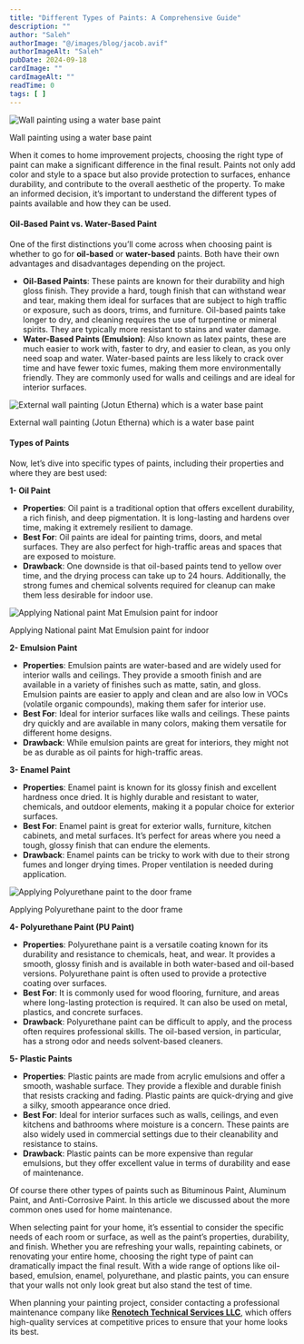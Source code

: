 ```yaml
---
title: "Different Types of Paints: A Comprehensive Guide"
description: ""
author: "Saleh"
authorImage: "@/images/blog/jacob.avif"
authorImageAlt: "Saleh"
pubDate: 2024-09-18
cardImage: ""
cardImageAlt: ""
readTime: 0
tags: [ ]
---
```


![Wall painting using a water base paint](https://img1.wsimg.com/isteam/ip/c49a412a-7d5c-4c86-b371-17b58bdd84ac/DSC_0024.jpg/:/rs=w:1280 "Wall painting using a water base paint")

Wall painting using a water base paint

When it comes to home improvement projects, choosing the right type of paint can make a significant difference in the final result. Paints not only add color and style to a space but also provide protection to surfaces, enhance durability, and contribute to the overall aesthetic of the property. To make an informed decision, it’s important to understand the different types of paints available and how they can be used.

#### Oil-Based Paint vs. Water-Based Paint

One of the first distinctions you’ll come across when choosing paint is whether to go for  **oil-based**  or  **water-based**  paints. Both have their own advantages and disadvantages depending on the project.

-   **Oil-Based Paints**: These paints are known for their durability and high gloss finish. They provide a hard, tough finish that can withstand wear and tear, making them ideal for surfaces that are subject to high traffic or exposure, such as doors, trims, and furniture. Oil-based paints take longer to dry, and cleaning requires the use of turpentine or mineral spirits. They are typically more resistant to stains and water damage.
-   **Water-Based Paints (Emulsion)**: Also known as latex paints, these are much easier to work with, faster to dry, and easier to clean, as you only need soap and water. Water-based paints are less likely to crack over time and have fewer toxic fumes, making them more environmentally friendly. They are commonly used for walls and ceilings and are ideal for interior surfaces.

![External wall painting (Jotun Etherna) which is a water base paint](https://img1.wsimg.com/isteam/ip/c49a412a-7d5c-4c86-b371-17b58bdd84ac/20230907_103702.jpg/:/cr=t:0%25,l:0%25,w:100%25,h:100%25/rs=w:1280 "External wall painting (Jotun Etherna) which is a water base paint")

External wall painting (Jotun Etherna) which is a water base paint

#### Types of Paints

Now, let’s dive into specific types of paints, including their properties and where they are best used:

**1- Oil Paint**

-   **Properties**: Oil paint is a traditional option that offers excellent durability, a rich finish, and deep pigmentation. It is long-lasting and hardens over time, making it extremely resilient to damage.
-   **Best For**: Oil paints are ideal for painting trims, doors, and metal surfaces. They are also perfect for high-traffic areas and spaces that are exposed to moisture.
-   **Drawback**: One downside is that oil-based paints tend to yellow over time, and the drying process can take up to 24 hours. Additionally, the strong fumes and chemical solvents required for cleanup can make them less desirable for indoor use.

  

![Applying National paint Mat Emulsion paint for indoor](https://img1.wsimg.com/isteam/ip/c49a412a-7d5c-4c86-b371-17b58bdd84ac/DSC_0036.jpg/:/rs=w:1280 "Applying National paint Mat Emulsion paint for indoor")

Applying National paint Mat Emulsion paint for indoor

**2- Emulsion Paint**

-   **Properties**: Emulsion paints are water-based and are widely used for interior walls and ceilings. They provide a smooth finish and are available in a variety of finishes such as matte, satin, and gloss. Emulsion paints are easier to apply and clean and are also low in VOCs (volatile organic compounds), making them safer for interior use.
-   **Best For**: Ideal for interior surfaces like walls and ceilings. These paints dry quickly and are available in many colors, making them versatile for different home designs.
-   **Drawback**: While emulsion paints are great for interiors, they might not be as durable as oil paints for high-traffic areas.

**3- Enamel Paint**

-   **Properties**: Enamel paint is known for its glossy finish and excellent hardness once dried. It is highly durable and resistant to water, chemicals, and outdoor elements, making it a popular choice for exterior surfaces.
-   **Best For**: Enamel paint is great for exterior walls, furniture, kitchen cabinets, and metal surfaces. It’s perfect for areas where you need a tough, glossy finish that can endure the elements.
-   **Drawback**: Enamel paints can be tricky to work with due to their strong fumes and longer drying times. Proper ventilation is needed during application.

  

![Applying Polyurethane paint to the door frame](https://img1.wsimg.com/isteam/ip/c49a412a-7d5c-4c86-b371-17b58bdd84ac/IMG-20240908-WA0033.jpg/:/rs=w:1280 "Applying Polyurethane paint to the door frame")

Applying Polyurethane paint to the door frame

**4- Polyurethane Paint (PU Paint)**

-   **Properties**: Polyurethane paint is a versatile coating known for its durability and resistance to chemicals, heat, and wear. It provides a smooth, glossy finish and is available in both water-based and oil-based versions. Polyurethane paint is often used to provide a protective coating over surfaces.
-   **Best For**: It is commonly used for wood flooring, furniture, and areas where long-lasting protection is required. It can also be used on metal, plastics, and concrete surfaces.
-   **Drawback**: Polyurethane paint can be difficult to apply, and the process often requires professional skills. The oil-based version, in particular, has a strong odor and needs solvent-based cleaners.

**5- Plastic Paints**

-   **Properties**: Plastic paints are made from acrylic emulsions and offer a smooth, washable surface. They provide a flexible and durable finish that resists cracking and fading. Plastic paints are quick-drying and give a silky, smooth appearance once dried.
-   **Best For**: Ideal for interior surfaces such as walls, ceilings, and even kitchens and bathrooms where moisture is a concern. These paints are also widely used in commercial settings due to their cleanability and resistance to stains.
-   **Drawback**: Plastic paints can be more expensive than regular emulsions, but they offer excellent value in terms of durability and ease of maintenance.

Of course there other types of paints such as Bituminous Paint, Aluminum Paint, and Anti-Corrosive Paint. In this article we discussed about the more common ones used for home maintenance.

When selecting paint for your home, it’s essential to consider the specific needs of each room or surface, as well as the paint’s properties, durability, and finish. Whether you are refreshing your walls, repainting cabinets, or renovating your entire home, choosing the right type of paint can dramatically impact the final result. With a wide range of options like oil-based, emulsion, enamel, polyurethane, and plastic paints, you can ensure that your walls not only look great but also stand the test of time.

When planning your painting project, consider contacting a professional maintenance company like  [**Renotech Technical Services LLC**](https://renovtekdubai.com/contact-us), which offers high-quality services at competitive prices to ensure that your home looks its best.